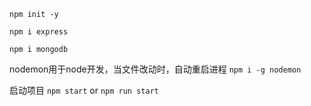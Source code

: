 `npm init -y`

`npm i express`

`npm i mongodb`

nodemon用于node开发，当文件改动时，自动重启进程
`npm i -g nodemon`


启动项目
`npm start` or `npm run start`